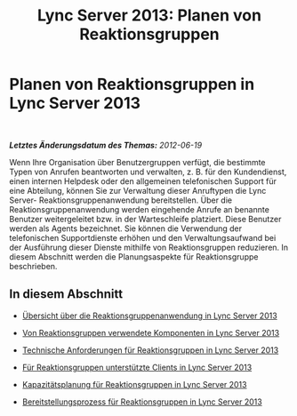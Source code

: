 ﻿---
title: 'Lync Server 2013: Planen von Reaktionsgruppen'
TOCTitle: Planen von Reaktionsgruppen
ms:assetid: 7c10ce08-0068-4b22-8ecc-33e94811c900
ms:mtpsurl: https://technet.microsoft.com/de-de/library/Gg398617(v=OCS.15)
ms:contentKeyID: 49294517
ms.date: 05/19/2016
mtps_version: v=OCS.15
ms.translationtype: HT
---

# Planen von Reaktionsgruppen in Lync Server 2013

 

_**Letztes Änderungsdatum des Themas:** 2012-06-19_

Wenn Ihre Organisation über Benutzergruppen verfügt, die bestimmte Typen von Anrufen beantworten und verwalten, z. B. für den Kundendienst, einen internen Helpdesk oder den allgemeinen telefonischen Support für eine Abteilung, können Sie zur Verwaltung dieser Anruftypen die Lync Server- Reaktionsgruppenanwendung bereitstellen. Über die Reaktionsgruppenanwendung werden eingehende Anrufe an benannte Benutzer weitergeleitet bzw. in der Warteschleife platziert. Diese Benutzer werden als Agents bezeichnet. Sie können die Verwendung der telefonischen Supportdienste erhöhen und den Verwaltungsaufwand bei der Ausführung dieser Dienste mithilfe von Reaktionsgruppen reduzieren. In diesem Abschnitt werden die Planungsaspekte für Reaktionsgruppe beschrieben.

## In diesem Abschnitt

  - [Übersicht über die Reaktionsgruppenanwendung in Lync Server 2013](lync-server-2013-overview-of-the-response-group-application.md)

  - [Von Reaktionsgruppen verwendete Komponenten in Lync Server 2013](lync-server-2013-components-used-by-response-group.md)

  - [Technische Anforderungen für Reaktionsgruppen in Lync Server 2013](lync-server-2013-technical-requirements-for-response-group.md)

  - [Für Reaktionsgruppen unterstützte Clients in Lync Server 2013](lync-server-2013-clients-supported-for-response-group.md)

  - [Kapazitätsplanung für Reaktionsgruppen in Lync Server 2013](lync-server-2013-capacity-planning-for-response-group.md)

  - [Bereitstellungsprozess für Reaktionsgruppen in Lync Server 2013](lync-server-2013-deployment-process-for-response-group.md)

